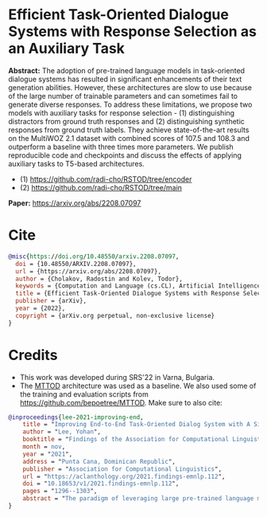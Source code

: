 # Efficient Task-Oriented Dialogue Systems with Response Selection as an Auxiliary Task

**Abstract:** The adoption of pre-trained language models in task-oriented dialogue systems has resulted in significant enhancements of their text generation abilities. However, these architectures are slow to use because of the large number of trainable parameters and can sometimes fail to generate diverse responses. To address these limitations, we propose two models with auxiliary tasks for response selection - (1) distinguishing distractors from ground truth responses and (2) distinguishing synthetic responses from ground truth labels. They achieve state-of-the-art results on the MultiWOZ 2.1 dataset with combined scores of 107.5 and 108.3 and outperform a baseline with three times more parameters. We publish reproducible code and checkpoints and discuss the effects of applying auxiliary tasks to T5-based architectures.

- (1) https://github.com/radi-cho/RSTOD/tree/encoder
- (2) https://github.com/radi-cho/RSTOD/tree/main

**Paper:** https://arxiv.org/abs/2208.07097

# Cite

```bibtex
@misc{https://doi.org/10.48550/arxiv.2208.07097,
  doi = {10.48550/ARXIV.2208.07097},
  url = {https://arxiv.org/abs/2208.07097},
  author = {Cholakov, Radostin and Kolev, Todor},
  keywords = {Computation and Language (cs.CL), Artificial Intelligence (cs.AI), FOS: Computer and information sciences, FOS: Computer and information sciences},
  title = {Efficient Task-Oriented Dialogue Systems with Response Selection as an Auxiliary Task},
  publisher = {arXiv},
  year = {2022},
  copyright = {arXiv.org perpetual, non-exclusive license}
}
```

# Credits
- This work was developed during SRS'22 in Varna, Bulgaria.
- The [MTTOD](https://aclanthology.org/2021.findings-emnlp.112/) architecture was used as a baseline. We also used some of the training and evaluation scripts from https://github.com/bepoetree/MTTOD. Make sure to also cite:

```bibtex
@inproceedings{lee-2021-improving-end,
    title = "Improving End-to-End Task-Oriented Dialog System with A Simple Auxiliary Task",
    author = "Lee, Yohan",
    booktitle = "Findings of the Association for Computational Linguistics: EMNLP 2021",
    month = nov,
    year = "2021",
    address = "Punta Cana, Dominican Republic",
    publisher = "Association for Computational Linguistics",
    url = "https://aclanthology.org/2021.findings-emnlp.112",
    doi = "10.18653/v1/2021.findings-emnlp.112",
    pages = "1296--1303",
    abstract = "The paradigm of leveraging large pre-trained language models has made significant progress on benchmarks on task-oriented dialogue (TOD) systems. In this paper, we combine this paradigm with multi-task learning framework for end-to-end TOD modeling by adopting span prediction as an auxiliary task. In end-to-end setting, our model achieves new state-of-the-art results with combined scores of 108.3 and 107.5 on MultiWOZ 2.0 and MultiWOZ 2.1, respectively. Furthermore, we demonstrate that multi-task learning improves not only the performance of model but its generalization capability through domain adaptation experiments in the few-shot setting. The code is available at github.com/bepoetree/MTTOD.",
}
```
